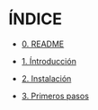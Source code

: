 # ÍNDICE

* [0. README](https://github.com/AinoaFernandezMiguens/RedMine/blob/master/README.md)

* [1. Íntroducción](https://github.com/AinoaFernandezMiguens/RedMine/blob/master/1.%20Introducci%C3%B3n.md)

* [2. Instalación](https://github.com/AinoaFernandezMiguens/RedMine/blob/master/2.%20Instalaci%C3%B3n.md)

* [3. Primeros pasos](https://github.com/AinoaFernandezMiguens/RedMine/blob/master/3.%20Primeros%20pasos.md)